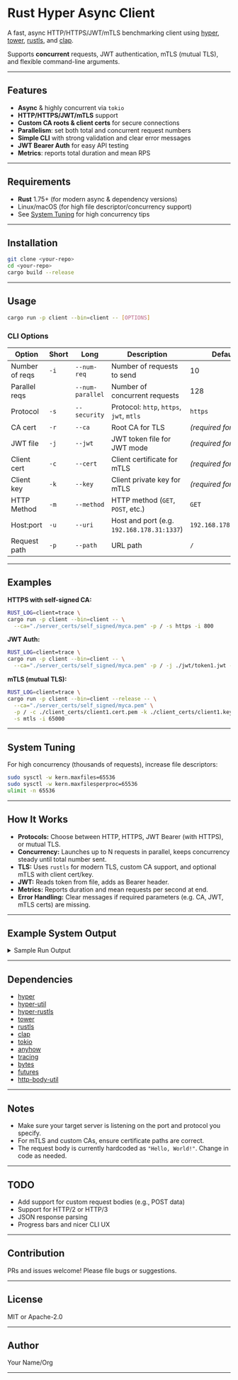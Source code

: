 # Rust Hyper Async Client

A fast, async HTTP/HTTPS/JWT/mTLS benchmarking client using [hyper](https://github.com/hyperium/hyper), [tower](https://github.com/tower-rs/tower), [rustls](https://github.com/rustls/rustls), and [clap](https://github.com/clap-rs/clap).

Supports **concurrent** requests, JWT authentication, mTLS (mutual TLS), and flexible command-line arguments.

---

## Features

- **Async** & highly concurrent via `tokio`
- **HTTP/HTTPS/JWT/mTLS** support
- **Custom CA roots & client certs** for secure connections
- **Parallelism**: set both total and concurrent request numbers
- **Simple CLI** with strong validation and clear error messages
- **JWT Bearer Auth** for easy API testing
- **Metrics**: reports total duration and mean RPS

---

## Requirements

- **Rust** 1.75+ (for modern async & dependency versions)
- Linux/macOS (for high file descriptor/concurrency support)
- See [System Tuning](#system-tuning) for high concurrency tips

---

## Installation

```sh
git clone <your-repo>
cd <your-repo>
cargo build --release
```

---

## Usage

```sh
cargo run -p client --bin=client -- [OPTIONS]
```

### CLI Options

| Option          | Short | Long             | Description                                     | Default                  |
|-----------------|-------|------------------|-------------------------------------------------|--------------------------|
| Number of reqs  | `-i`  | `--num-req`      | Number of requests to send                      | 10                       |
| Parallel reqs   |       | `--num-parallel` | Number of concurrent requests                   | 128                      |
| Protocol        | `-s`  | `--security`     | Protocol: `http`, `https`, `jwt`, `mtls`        | `https`                  |
| CA cert         | `-r`  | `--ca`           | Root CA for TLS                                 | _(required for TLS)_     |
| JWT file        | `-j`  | `--jwt`          | JWT token file for JWT mode                     | _(required for JWT)_     |
| Client cert     | `-c`  | `--cert`         | Client certificate for mTLS                     | _(required for mTLS)_    |
| Client key      | `-k`  | `--key`          | Client private key for mTLS                     | _(required for mTLS)_    |
| HTTP Method     | `-m`  | `--method`       | HTTP method (`GET`, `POST`, etc.)               | `GET`                    |
| Host:port       | `-u`  | `--uri`          | Host and port (e.g. `192.168.178.31:1337`)      | `192.168.178.31:1337`    |
| Request path    | `-p`  | `--path`         | URL path                                        | `/`                      |

---

## Examples

**HTTPS with self-signed CA:**

```sh
RUST_LOG=client=trace \
cargo run -p client --bin=client -- \
  --ca="./server_certs/self_signed/myca.pem" -p / -s https -i 800
```

**JWT Auth:**

```sh
RUST_LOG=client=trace \
cargo run -p client --bin=client -- \
  --ca="./server_certs/self_signed/myca.pem" -p / -j ./jwt/token1.jwt -s jwt -i 800
```

**mTLS (mutual TLS):**

```sh
RUST_LOG=client=trace \
cargo run -p client --bin=client --release -- \
  --ca="./server_certs/self_signed/myca.pem" \
  -p / -c ./client_certs/client1.cert.pem -k ./client_certs/client1.key.pem \
  -s mtls -i 65000
```

---

## System Tuning

For high concurrency (thousands of requests), increase file descriptors:

```sh
sudo sysctl -w kern.maxfiles=65536
sudo sysctl -w kern.maxfilesperproc=65536
ulimit -n 65536
```

---

## How It Works

- **Protocols:** Choose between HTTP, HTTPS, JWT Bearer (with HTTPS), or mutual TLS.
- **Concurrency:** Launches up to N requests in parallel, keeps concurrency steady until total number sent.
- **TLS:** Uses `rustls` for modern TLS, custom CA support, and optional mTLS with client cert/key.
- **JWT:** Reads token from file, adds as Bearer header.
- **Metrics:** Reports duration and mean requests per second at end.
- **Error Handling:** Clear messages if required parameters (e.g. CA, JWT, mTLS certs) are missing.

---

## Example System Output

<details>
<summary>Sample Run Output</summary>

```
Duration: 750ms with 800 total requests at concurrency 128
Mean requests per second: 1066  --> per request: 937.7us
```

</details>

---

## Dependencies

- [hyper](https://crates.io/crates/hyper)
- [hyper-util](https://crates.io/crates/hyper-util)
- [hyper-rustls](https://crates.io/crates/hyper-rustls)
- [tower](https://crates.io/crates/tower)
- [rustls](https://crates.io/crates/rustls)
- [clap](https://crates.io/crates/clap)
- [tokio](https://crates.io/crates/tokio)
- [anyhow](https://crates.io/crates/anyhow)
- [tracing](https://crates.io/crates/tracing)
- [bytes](https://crates.io/crates/bytes)
- [futures](https://crates.io/crates/futures)
- [http-body-util](https://crates.io/crates/http-body-util)

---

## Notes

- Make sure your target server is listening on the port and protocol you specify.
- For mTLS and custom CAs, ensure certificate paths are correct.
- The request body is currently hardcoded as `"Hello, World!"`. Change in code as needed.

---

## TODO

- Add support for custom request bodies (e.g., POST data)
- Support for HTTP/2 or HTTP/3
- JSON response parsing
- Progress bars and nicer CLI UX

---

## Contribution

PRs and issues welcome! Please file bugs or suggestions.

---

## License

MIT or Apache-2.0

---

## Author

Your Name/Org

---
